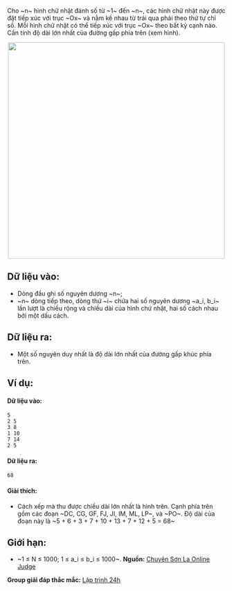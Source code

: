 Cho ~n~ hình chữ nhật đánh số từ ~1~ đến ~n~, các hình chữ nhật này được đặt tiếp xúc với trục ~Ox~ và nằm kề nhau từ trái qua phải theo thứ tự chỉ số. Mỗi hình chữ nhật có thể tiếp xúc với trục ~Ox~ theo bất kỳ cạnh nào. Cần tính độ dài lớn nhất của đường gấp phía trên (xem hình).
 <center><img src="/images/problems/431/DPRECLINE.jpg" width=500px></center>

## Dữ liệu vào:
- Dòng đầu ghi số nguyên dương ~n~;
- ~n~ dòng tiếp theo, dòng thứ ~i~ chứa hai số nguyên dương ~a_i, b_i~ lần lượt là chiều rộng và chiều dài của hình chứ nhật, hai số cách nhau bởi một dấu cách.

## Dữ liệu ra:
- Một số nguyên duy nhất là độ dài lớn nhất của đường gấp khúc phía trên.

## Ví dụ:
#### Dữ liệu vào:
```
5
2 5
3 8
1 10
7 14
2 5
```

#### Dữ liệu ra:
```
68
```

#### Giải thích:
- Cách xếp mà thu được chiều dài lớn nhất là hình trên. Cạnh phía trên gồm các đoạn  ~DC, CG, GF, FJ,  JI,  IM, ML, LP~,  và ~PO~. Độ dài của đoạn này là ~5 + 6 + 3 + 7 + 10 + 13 + 7 + 12 + 5 = 68~

## Giới hạn:
- ~1 ≤ N ≤ 1000; 1 ≤ a_i ≤ b_i ≤ 1000~.
**Nguồn:** [Chuyên Sơn La Online Judge](http://csloj.ddns.net/)

**Group giải đáp thắc mắc:** [Lập trình 24h](https://www.facebook.com/groups/1386904321519984)